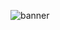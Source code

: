 ![banner](https://user-images.githubusercontent.com/52755177/167318938-6f95afaa-c67c-41d7-b1f5-3f13348b8052.png)

